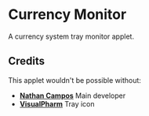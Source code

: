# Currency Monitor

A currency system tray monitor applet.


## Credits

This applet wouldn't be possible without:

  - [**Nathan Campos**](http://dreamintech.net/) Main developer
  - [**VisualPharm**](http://www.visualpharm.com/) Tray icon
